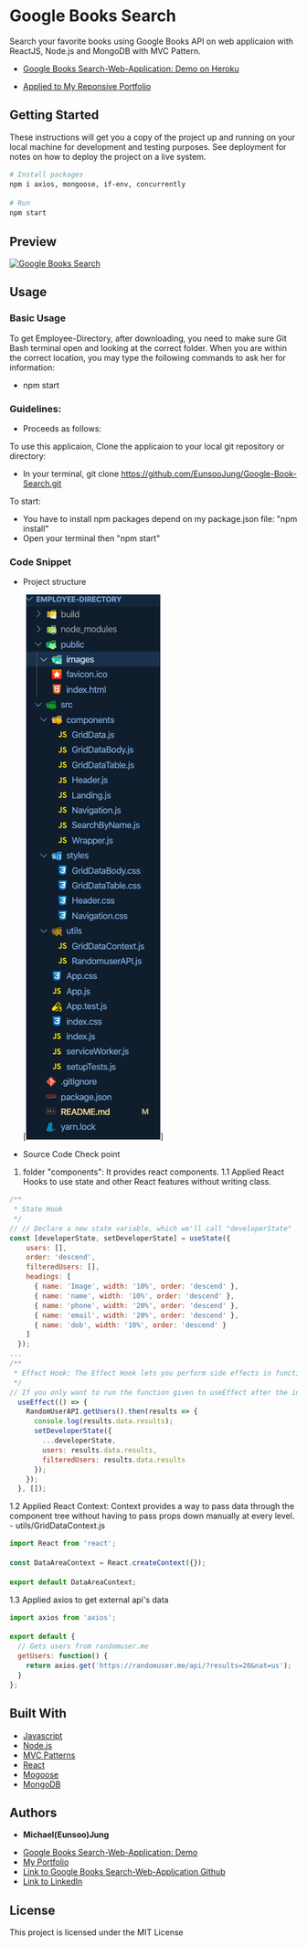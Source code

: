 # Google Books Search

Search your favorite books using Google Books API on web applicaion with ReactJS, Node.js and MongoDB with MVC Pattern.

- [Google Books Search-Web-Application: Demo on Heroku](https://search-books-using-google-api.herokuapp.com/)

- [Applied to My Reponsive Portfolio](https://eunsoojung.github.io/Responsive-Portfolio/portfolio.html)

## Getting Started

These instructions will get you a copy of the project up and running on your local machine for development and testing purposes.
See deployment for notes on how to deploy the project on a live system.

```bash
# Install packages
npm i axios, mongoose, if-env, concurrently

# Run
npm start
```

## Preview

[![Google Books Search](https://github.com/EunsooJung/Google-Book-Search.git)](https://github.com/EunsooJung/Employee-Directory/blob/master/public/images/Employee-Directory-demo.gif)

## Usage

### Basic Usage

To get Employee-Directory, after downloading, you need to make sure Git Bash terminal open and looking at the correct folder. When you are within the correct location, you may type the following commands to ask her for information:

- npm start

### Guidelines:

- Proceeds as follows:

To use this applicaion, Clone the applicaion to your local git repository or directory:

- In your terminal, git clone https://github.com/EunsooJung/Google-Book-Search.git

To start:

- You have to install npm packages depend on my package.json file: "npm install"
- Open your terminal then "npm start"

### Code Snippet

- Project structure

  [![Employee-Directory-Project-Structure](https://github.com/EunsooJung/Employee-Directory/blob/master/public/images/Project-Structure.png)]

- Source Code Check point

1. folder "components": It provides react components.
   1.1 Applied React Hooks to use state and other React features without writing class.

```javascript
/**
 * State Hook
 */
// // Declare a new state variable, which we'll call "developerState"
const [developerState, setDeveloperState] = useState({
    users: [],
    order: 'descend',
    filteredUsers: [],
    headings: [
      { name: 'Image', width: '10%', order: 'descend' },
      { name: 'name', width: '10%', order: 'descend' },
      { name: 'phone', width: '20%', order: 'descend' },
      { name: 'email', width: '20%', order: 'descend' },
      { name: 'dob', width: '10%', order: 'descend' }
    ]
  });
...
/**
 * Effect Hook: The Effect Hook lets you perform side effects in function components.
 */
// If you only want to run the function given to useEffect after the initial render, you can give it an empty array as second argument.
  useEffect(() => {
    RandomUserAPI.getUsers().then(results => {
      console.log(results.data.results);
      setDeveloperState({
        ...developerState,
        users: results.data.results,
        filteredUsers: results.data.results
      });
    });
  }, []);

```

1.2 Applied React Context: Context provides a way to pass data through the component tree without having to pass props down manually at every level. - utils/GridDataContext.js

```javascript
import React from 'react';

const DataAreaContext = React.createContext({});

export default DataAreaContext;
```

1.3 Applied axios to get external api's data

```javascript
import axios from 'axios';

export default {
  // Gets users from randomuser.me
  getUsers: function() {
    return axios.get('https://randomuser.me/api/?results=20&nat=us');
  }
};
```

## Built With

- [Javascript](https://developer.mozilla.org/en-US/docs/Web/JavaScript)
- [Node.js](https://nodejs.org/en/)
- [MVC Patterns](https://en.wikipedia.org/wiki/Model%E2%80%93view%E2%80%93controller)
- [React](https://reactjs.org/)
- [Mogoose](https://mongoosejs.com/docs/)
- [MongoDB](https://www.mongodb.com/)

## Authors

- **Michael(Eunsoo)Jung**

* [Google Books Search-Web-Application: Demo](https://search-books-using-google-api.herokuapp.com/)
* [My Portfolio](https://eunsoojung.github.io/Responsive-Portfolio/portfolio.html)
* [Link to Google Books Search-Web-Application Github](https://github.com/EunsooJung/Google-Book-Search.git)
* [Link to LinkedIn](www.linkedin.com/in/eun-soo-jung/)

## License

This project is licensed under the MIT License
